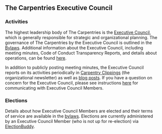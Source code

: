 ## The Carpentries Executive Council

### Activities

The highest leadership body of The Carpentries is the [Executive Council](https://carpentries.org/governance/), which is generally responsible for strategic and organizational planning. The governance of The Carpentries by the Executive Council is outlined in the [Bylaws](bylaws.md). Additional information about the Executive Council, including meeting minutes, Code of Conduct Transparency Reports, and details about operations, can be found [here](https://github.com/carpentries/executive-council-info).

In addition to publicly posting meeting minutes, the Executive Council reports on its activities periodically in [Carpentry Clippings](https://carpentries.org/newsletter/) (the organizational newsletter) as well as [blog posts](https://carpentries.org/posts-by-tags/#blog-tag-governance). If you have a question on concern for the Executive Council, please see instructions [here](https://github.com/carpentries/executive-council-info) for communicating with Executive Council Members.

### Elections

Details about how Executive Council Members are elected and their terms of service are available in the [bylaws](https://docs.carpentries.org/topic_folders/governance/bylaws.html#nominations-and-elections). Elections are currently administered by an Executive Council Member (who is not up for re-election) via [ElectionBuddy](https://electionbuddy.com). 
